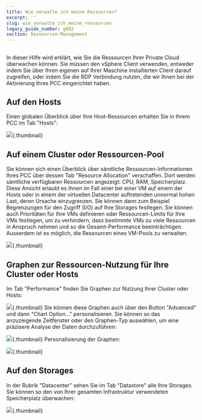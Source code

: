 ```yaml
---
title: Wie verwalte ich meine Ressourcen?
excerpt: ''
slug: wie_verwalte_ich_meine_ressourcen
legacy_guide_number: g602
section: Ressourcen-Management
---
```



## 
In dieser Hilfe wird erklärt, wie Sie die Ressourcen Ihrer Private Cloud überwachen können.
Sie müssen den vSphere Client verwenden, entweder indem Sie über Ihren eigenen auf Ihrer Maschine installierten Client darauf zugreifen, oder indem Sie die RDP Verbindung nutzen, die wir Ihnen bei der Aktivierung Ihres PCC eingerichtet haben.


## Auf den Hosts
Einen globalen Überblick über Ihre Host-Ressourcen erhalten Sie in Ihrem PCC im Tab "Hosts":

![](images/img_98.jpg){.thumbnail}


## Auf einem Cluster oder Ressourcen-Pool
Sie können sich einen Überblick über sämtliche Ressourcen-Informationen Ihres PCC über dessen Tab "Resource Allocation" verschaffen.
Dort werden sämtliche verfügbaren Ressourcen angezeigt: CPU, RAM, Speicherplatz. Diese Ansicht erlaubt es Ihnen im Fall einer bei einer VM auf einem der Hosts oder in einem der virtuellen Datacenter auftretenden unnormal hohen Last, deren Ursache einzugrenzen. Sie können dann zum Beispiel Begrenzungen für den Zugriff (I/O) auf Ihre Storages festlegen. Sie können auch Prioritäten für Ihre VMs definieren oder Ressourcen-Limits für Ihre VMs festlegen, um zu verhindern, dass bestimmte VMs zu viele Ressourcen in Anspruch nehmen und so die Gesamt-Performance beeinträchtigen. Ausserdem ist es möglich, die Ressourcen eines VM-Pools zu verwalten.

![](images/img_96.jpg){.thumbnail}


## Graphen zur Ressourcen-Nutzung für Ihre Cluster oder Hosts
Im Tab "Performance" finden Sie Graphen zur Nutzung Ihrer Cluster oder Hosts:

![](images/img_95.jpg){.thumbnail}
Sie können diese Graphen auch über den Button "Advanced" und dann "Chart Option..." personalisieren.
Sie können so das anzuzeigende Zeitfenster oder den Graphen-Typ auswählen, um eine präzisere Analyse der Daten durchzuführen:

![](images/img_100.jpg){.thumbnail}
Personalisierung der Graphen:

![](images/img_101.jpg){.thumbnail}


## Auf den Storages
In der Rubrik "Datacenter" sehen Sie im Tab "Datastore" alle Ihre Storages. Sie können so den von Ihrer gesamten Infrastruktur verwendeten Speicherplatz überwachen:

![](images/img_102.jpg){.thumbnail}


